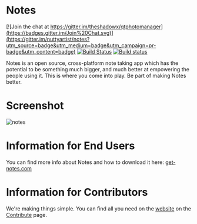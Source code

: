 # Notes

[![Join the chat at https://gitter.im/theshadowx/qtphotomanager](https://badges.gitter.im/Join%20Chat.svg)](https://gitter.im/nuttyartist/notes?utm_source=badge&utm_medium=badge&utm_campaign=pr-badge&utm_content=badge)
[![Build Status](https://travis-ci.org/theshadowx/notes.svg?branch=Travis_CI_Test)](https://travis-ci.org/theshadowx/notes)
[![Build status](https://ci.appveyor.com/api/projects/status/rgque4o6x2y0i92i?svg=true)](https://ci.appveyor.com/project/theshadowx/notes)

Notes is an open source, cross-platform note taking app which has the potential to be something much bigger, and much better at empowering the people using it.
This is where you come into play. Be part of making Notes better.

# Screenshot
![notes](https://cloud.githubusercontent.com/assets/16375940/14313739/ea9fc8fa-fbfb-11e5-95bb-fb10c59770a8.png)

# Information for End Users

You can find more info about Notes and how to download it here: <a href="http://get-notes.com" target="_blank">get-notes.com</a>

# Information for Contributors

We're making things simple. You can find all you need on the <a href="http://www.get-notes.com">website</a> on the <a href="http://www.get-notes.com/#!contribute/cve1">Contribute</a> page.
